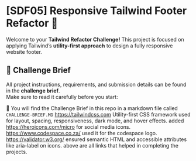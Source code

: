 # [SDF05] Responsive Tailwind Footer Refactor 🦶

Welcome to your **Tailwind Refactor Challenge!** This project is focused on applying Tailwind’s **utility-first approach** to design a fully responsive website footer.  


## 📖 Challenge Brief  

All project instructions, requirements, and submission details can be found in the **challenge brief**.  
Make sure to read it carefully before you start:  

🔗 You will find the Challenge Brief in this repo in a markdown file called `CHALLENGE-BRIEF.MD`
 https://tailwindcss.com Utility-first CSS framework used for layout, spacing, responsiveness, dark mode, and hover effects.
added https://heroicons.com/micro for social media icons.
https://www.codespace.co.za/ used it for the codespace logo.
https://validator.w3.org/ ensured semantic HTML and accessible attributes like aria-label on icons.
above are all links that helped in completing the projects.